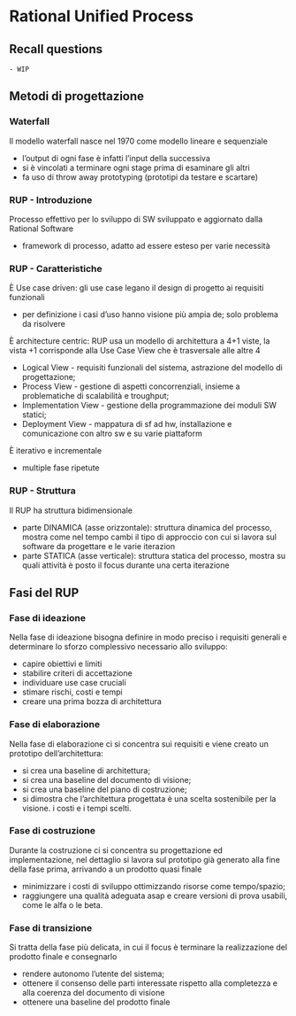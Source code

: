 # Rational Unified Process

## Recall questions
    - WIP
## Metodi di progettazione
### Waterfall
Il modello waterfall nasce nel 1970 come modello lineare e sequenziale
- l’output di ogni fase è infatti l’input della successiva
- si è vincolati a terminare ogni stage prima di esaminare gli altri
- fa uso di throw away prototyping (prototipi da testare e scartare)

### RUP - Introduzione
Processo effettivo per lo sviluppo di SW sviluppato e aggiornato dalla Rational Software
- framework di processo, adatto ad essere esteso per varie necessità

### RUP - Caratteristiche
È Use case driven: gli use case legano il design di progetto ai requisiti funzionali
-  per definizione i casi d’uso hanno visione più ampia de;  solo problema da risolvere

È architecture centric: RUP usa un modello di architettura a 4+1 viste, la vista +1 corrisponde alla Use
Case View che è trasversale alle altre 4
- Logical View - requisiti funzionali del sistema, astrazione del modello di progettazione;
- Process View - gestione di aspetti concorrenziali, insieme a problematiche di scalabilità e troughput;
- Implementation View - gestione della programmazione dei moduli SW statici;
- Deployment View - mappatura di sf ad hw, installazione e comunicazione con altro sw e su varie piattaform

È iterativo e incrementale 
- multiple fase ripetute

### RUP - Struttura
Il RUP ha struttura bidimensionale
- parte DINAMICA (asse orizzontale): struttura dinamica del processo, mostra come nel tempo cambi il tipo di approccio con cui si lavora sul software da progettare e le varie iterazion
- parte STATICA (asse verticale): struttura statica del processo, mostra su quali attività è posto il focus durante una certa iterazione

## Fasi del RUP
### Fase di ideazione
Nella fase di ideazione bisogna definire in modo preciso i requisiti generali e determinare lo sforzo complessivo necessario allo sviluppo:
- capire obiettivi e limiti
- stabilire criteri di accettazione
- individuare use case cruciali
- stimare rischi, costi e tempi
- creare una prima bozza di architettura

### Fase di elaborazione
Nella fase di elaborazione ci si concentra sui requisiti e viene creato un prototipo dell’architettura:
- si crea una baseline di architettura;
- si crea una baseline del documento di visione;
- si crea una baseline del piano di costruzione;
- si dimostra che l’architettura progettata è una scelta sostenibile per la visione. i costi e i tempi scelti.

### Fase di costruzione
Durante la costruzione ci si concentra su progettazione ed implementazione, nel dettaglio si lavora sul prototipo già generato alla fine della fase prima, arrivando a un prodotto quasi finale
- minimizzare i costi di sviluppo ottimizzando risorse come tempo/spazio;
- raggiungere una qualità adeguata asap e creare versioni di prova usabili, come le alfa o le beta.

### Fase di transizione
Si tratta della fase più delicata, in cui il focus è terminare la realizzazione del prodotto finale e consegnarlo
- rendere autonomo l’utente del sistema;
- ottenere il consenso delle parti interessate rispetto alla completezza e alla coerenza del documento di visione
- ottenere una baseline del prodotto finale

